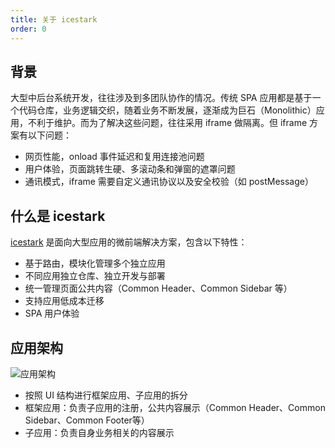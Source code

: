 ```yaml
---
title: 关于 icestark
order: 0
---
```


## 背景

大型中后台系统开发，往往涉及到多团队协作的情况。传统 SPA 应用都是基于一个代码仓库，业务逻辑交织，随着业务不断发展，逐渐成为巨石（Monolithic）应用，不利于维护。而为了解决这些问题，往往采用 iframe 做隔离。但 iframe 方案有以下问题：

- 网页性能，onload 事件延迟和复用连接池问题
- 用户体验，页面跳转生硬、多滚动条和弹窗的遮罩问题
- 通讯模式，iframe 需要自定义通讯协议以及安全校验（如 postMessage）

## 什么是 icestark

[icestark](https://github.com/ice-lab/icestark) 是面向大型应用的微前端解决方案，包含以下特性：

- 基于路由，模块化管理多个独立应用
- 不同应用独立仓库、独立开发与部署
- 统一管理页面公共内容（Common Header、Common Sidebar 等）
- 支持应用低成本迁移
- SPA 用户体验

## 应用架构

![应用架构](https://img.alicdn.com/tfs/TB1gs02aQT2gK0jSZFkXXcIQFXa-1421-1416.png)

- 按照 UI 结构进行框架应用、子应用的拆分
- 框架应用：负责子应用的注册，公共内容展示（Common Header、Common Sidebar、Common Footer等）
- 子应用：负责自身业务相关的内容展示
